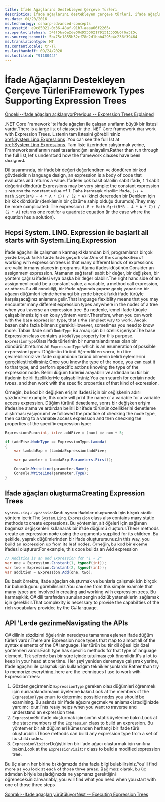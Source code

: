 ```yaml
---
title: İfade Ağaçlarını Destekleyen Çerçeve Türleri
description: İfade ağaçlarını destekleyen çerçeve türleri, ifade ağaçları oluşturma ve ifade ağacı API 'Leri ile çalışmaya yönelik teknikler hakkında bilgi edinin.
ms.date: 06/20/2016
ms.technology: csharp-advanced-concepts
ms.assetid: e9c85021-0d36-48af-91b7-aaaa66f22654
ms.openlocfilehash: 548f5ba6a2de00d9556621791515555b6f6a325c
ms.sourcegitcommit: 5b475c1855b32cf78d2d1bbb4295e4c236f39464
ms.translationtype: MT
ms.contentlocale: tr-TR
ms.lasthandoff: 09/24/2020
ms.locfileid: "91180445"
---
```

# <a name="framework-types-supporting-expression-trees"></a><span data-ttu-id="2f111-103">İfade Ağaçlarını Destekleyen Çerçeve Türleri</span><span class="sxs-lookup"><span data-stu-id="2f111-103">Framework Types Supporting Expression Trees</span></span>

[<span data-ttu-id="2f111-104">Önceki--Ifade ağaçları açıklanıyor</span><span class="sxs-lookup"><span data-stu-id="2f111-104">Previous -- Expression Trees Explained</span></span>](expression-trees-explained.md)

<span data-ttu-id="2f111-105">.NET Core Framework 'te Ifade ağaçları ile çalışan sınıfların büyük bir listesi vardır.</span><span class="sxs-lookup"><span data-stu-id="2f111-105">There is a large list of classes in the .NET Core framework that work with Expression Trees.</span></span>
<span data-ttu-id="2f111-106">Listenin tam listesini görebilirsiniz <xref:System.Linq.Expressions> .</span><span class="sxs-lookup"><span data-stu-id="2f111-106">You can see the full list at <xref:System.Linq.Expressions>.</span></span>
<span data-ttu-id="2f111-107">Tam liste üzerinden çalıştırmak yerine, Framework sınıflarının nasıl tasarlandığını anlayalim.</span><span class="sxs-lookup"><span data-stu-id="2f111-107">Rather than run through the full list, let's understand how the framework classes have been designed.</span></span>

<span data-ttu-id="2f111-108">Dil tasarımında, bir ifade bir değeri değerlendiren ve döndüren bir kod gövdesidir.</span><span class="sxs-lookup"><span data-stu-id="2f111-108">In language design, an expression is a body of code that evaluates and returns a value.</span></span> <span data-ttu-id="2f111-109">İfadeler çok basit olabilir: sabit ifade, `1` 1 sabit değerini döndürür.</span><span class="sxs-lookup"><span data-stu-id="2f111-109">Expressions may be very simple: the constant expression `1` returns the constant value of 1.</span></span> <span data-ttu-id="2f111-110">Daha karmaşık olabilir: ifade, `(-B + Math.Sqrt(B*B - 4 * A * C)) / (2 * A)` ikinci dereceden bir Denklem için bir kök döndürür (denklemin bir çözüme sahip olduğu durumda).</span><span class="sxs-lookup"><span data-stu-id="2f111-110">They may be more complicated: The expression `(-B + Math.Sqrt(B*B - 4 * A * C)) / (2 * A)` returns one root for a quadratic equation (in the case where the equation has a solution).</span></span>  

## <a name="it-all-starts-with-systemlinqexpression"></a><span data-ttu-id="2f111-111">Hepsi System. LINQ. Expression ile başlar</span><span class="sxs-lookup"><span data-stu-id="2f111-111">It all starts with System.Linq.Expression</span></span>

<span data-ttu-id="2f111-112">İfade ağaçları ile çalışmanın karmaşıklıklarından biri, programlarda birçok yerde birçok farklı türde ifade geçerli olur.</span><span class="sxs-lookup"><span data-stu-id="2f111-112">One of the complexities of working with expression trees is that many different kinds of expressions are valid in many places in programs.</span></span> <span data-ttu-id="2f111-113">Atama ifadesi düşünün.</span><span class="sxs-lookup"><span data-stu-id="2f111-113">Consider an assignment expression.</span></span> <span data-ttu-id="2f111-114">Atamanın sağ tarafı sabit bir değer, bir değişken, bir yöntem çağrısı ifadesi veya başka bir değer olabilir.</span><span class="sxs-lookup"><span data-stu-id="2f111-114">The right hand side of an assignment could be a constant value, a variable, a method call expression, or others.</span></span> <span data-ttu-id="2f111-115">Bu dil esnekliği, bir ifade ağacında çapraz geçiş yaparken bir ağacın düğümleri içinde herhangi bir yerde birçok farklı ifade türüyle karşılaşacağınız anlamına gelir.</span><span class="sxs-lookup"><span data-stu-id="2f111-115">That language flexibility means that you may encounter many different expression types anywhere in the nodes of a tree when you traverse an expression tree.</span></span> <span data-ttu-id="2f111-116">Bu nedenle, temel ifade türüyle çalışabilmeniz için en kolay yöntem vardır.</span><span class="sxs-lookup"><span data-stu-id="2f111-116">Therefore, when you can work with the base expression type, that's the simplest way to work.</span></span> <span data-ttu-id="2f111-117">Ancak bazen daha fazla bilmeniz gerekir.</span><span class="sxs-lookup"><span data-stu-id="2f111-117">However, sometimes you need to know more.</span></span>
<span data-ttu-id="2f111-118">Taban Ifade sınıfı `NodeType` Bu amaç için bir özellik içeriyor.</span><span class="sxs-lookup"><span data-stu-id="2f111-118">The base Expression class contains a `NodeType` property for this purpose.</span></span>
<span data-ttu-id="2f111-119">`ExpressionType`Olası ifade türlerinin bir numaralandırması olan bir döndürür.</span><span class="sxs-lookup"><span data-stu-id="2f111-119">It returns an `ExpressionType` which is an enumeration of possible expression types.</span></span>
<span data-ttu-id="2f111-120">Düğümün türünü öğrendikten sonra, bu türe çevirebilirsiniz ve ifade düğümünün türünü bilmenin belirli eylemlerini gerçekleştirebilirsiniz.</span><span class="sxs-lookup"><span data-stu-id="2f111-120">Once you know the type of the node, you can cast it to that type, and perform specific actions knowing the type of the expression node.</span></span> <span data-ttu-id="2f111-121">Belirli düğüm türlerini arayabilir ve ardından bu tür bir ifadenin belirli özellikleriyle çalışabilirsiniz.</span><span class="sxs-lookup"><span data-stu-id="2f111-121">You can search for certain node types, and then work with the specific properties of that kind of expression.</span></span>

<span data-ttu-id="2f111-122">Örneğin, bu kod bir değişken erişim ifadesi için bir değişkenin adını yazdırır.</span><span class="sxs-lookup"><span data-stu-id="2f111-122">For example, this code will print the name of a variable for a variable access expression.</span></span> <span data-ttu-id="2f111-123">Düğüm türünü denetleme, sonra bir değişken erişim ifadesine atama ve ardından belirli bir ifade türünün özelliklerini denetleme alıştırması yaşıyorum:</span><span class="sxs-lookup"><span data-stu-id="2f111-123">I've followed the practice of checking the node type, then casting to a variable access expression and then checking the properties of the specific expression type:</span></span>

```csharp
Expression<Func<int, int>> addFive = (num) => num + 5;

if (addFive.NodeType == ExpressionType.Lambda)
{
    var lambdaExp = (LambdaExpression)addFive;

    var parameter = lambdaExp.Parameters.First();

    Console.WriteLine(parameter.Name);
    Console.WriteLine(parameter.Type);
}
```

## <a name="creating-expression-trees"></a><span data-ttu-id="2f111-124">Ifade ağaçları oluşturma</span><span class="sxs-lookup"><span data-stu-id="2f111-124">Creating Expression Trees</span></span>

<span data-ttu-id="2f111-125">`System.Linq.Expression`Sınıfı ayrıca ifadeler oluşturmak için birçok statik yöntem içerir.</span><span class="sxs-lookup"><span data-stu-id="2f111-125">The `System.Linq.Expression` class also contains many static methods to create expressions.</span></span> <span data-ttu-id="2f111-126">Bu yöntemler, alt öğeleri için sağlanan bağımsız değişkenleri kullanarak bir ifade düğümü oluşturur.</span><span class="sxs-lookup"><span data-stu-id="2f111-126">These methods create an expression node using the arguments supplied for its children.</span></span> <span data-ttu-id="2f111-127">Bu şekilde, yaprak düğümlerinden bir ifade oluşturursunuz.</span><span class="sxs-lookup"><span data-stu-id="2f111-127">In this way, you build an expression up from its leaf nodes.</span></span> <span data-ttu-id="2f111-128">Örneğin, bu kod bir ekleme ifadesi oluşturur:</span><span class="sxs-lookup"><span data-stu-id="2f111-128">For example, this code builds an Add expression:</span></span>

```csharp
// Addition is an add expression for "1 + 2"
var one = Expression.Constant(1, typeof(int));
var two = Expression.Constant(2, typeof(int));
var addition = Expression.Add(one, two);
```

<span data-ttu-id="2f111-129">Bu basit örnekte, ifade ağaçları oluşturmak ve bunlarla çalışmak için birçok tür bulunduğunu görebilirsiniz.</span><span class="sxs-lookup"><span data-stu-id="2f111-129">You can see from this simple example that many types are involved in creating and working with expression trees.</span></span> <span data-ttu-id="2f111-130">Bu karmaşıklık, C# dili tarafından sunulan zengin sözlük yeteneklerini sağlamak için gereklidir.</span><span class="sxs-lookup"><span data-stu-id="2f111-130">That complexity is necessary to provide the capabilities of the rich vocabulary provided by the C# language.</span></span>

## <a name="navigating-the-apis"></a><span data-ttu-id="2f111-131">API 'Lerde gezinme</span><span class="sxs-lookup"><span data-stu-id="2f111-131">Navigating the APIs</span></span>

<span data-ttu-id="2f111-132">C# dilinin sözdizimi öğelerinin neredeyse tamamına eşlenen Ifade düğüm türleri vardır.</span><span class="sxs-lookup"><span data-stu-id="2f111-132">There are Expression node types that map to almost all of the syntax elements of the C# language.</span></span> <span data-ttu-id="2f111-133">Her türün bu tür dil öğesi için özel yöntemleri vardır.</span><span class="sxs-lookup"><span data-stu-id="2f111-133">Each type has specific methods for that type of language element.</span></span> <span data-ttu-id="2f111-134">Tek seferde baş bir süre içinde tutulması çok önemlidir.</span><span class="sxs-lookup"><span data-stu-id="2f111-134">It's a lot to keep in your head at one time.</span></span> <span data-ttu-id="2f111-135">Her şeyi yeniden denemeye çalışmak yerine, Ifade ağaçları ile çalışmak için kullandığım teknikler şunlardır:</span><span class="sxs-lookup"><span data-stu-id="2f111-135">Rather than try to memorize everything, here are the techniques I use to work with Expression trees:</span></span>

1. <span data-ttu-id="2f111-136">Gözden geçirmeniz `ExpressionType` gereken olası düğümleri öğrenmek için numaralandırmanın üyelerine bakın.</span><span class="sxs-lookup"><span data-stu-id="2f111-136">Look at the members of the `ExpressionType` enum to determine possible nodes you should be examining.</span></span> <span data-ttu-id="2f111-137">Bu aslında bir ifade ağacını geçmek ve anlamak istediğinizde yardımcı olur.</span><span class="sxs-lookup"><span data-stu-id="2f111-137">This really helps when you want to traverse and understand an expression tree.</span></span>
2. <span data-ttu-id="2f111-138">`Expression`Bir ifade oluşturmak için sınıfın statik üyelerine bakın.</span><span class="sxs-lookup"><span data-stu-id="2f111-138">Look at the static members of the `Expression` class to build an expression.</span></span> <span data-ttu-id="2f111-139">Bu yöntemler bir alt düğümleri kümesinden herhangi bir ifade türü oluşturabilir.</span><span class="sxs-lookup"><span data-stu-id="2f111-139">Those methods can build any expression type from a set of its child nodes.</span></span>
3. <span data-ttu-id="2f111-140">`ExpressionVisitor`Değiştirilen bir ifade ağacı oluşturmak için sınıfına bakın.</span><span class="sxs-lookup"><span data-stu-id="2f111-140">Look at the `ExpressionVisitor` class to build a modified expression tree.</span></span>

<span data-ttu-id="2f111-141">Bu üç alanın her birine baktığımızda daha fazla bilgi bulabilirsiniz.</span><span class="sxs-lookup"><span data-stu-id="2f111-141">You'll find more as you look at each of those three areas.</span></span> <span data-ttu-id="2f111-142">Bağımsız olarak, bu üç adımdan biriyle başladığınızda ne yapmanız gerektiğini öğreneceksiniz.</span><span class="sxs-lookup"><span data-stu-id="2f111-142">Invariably, you will find what you need when you start with one of those three steps.</span></span>

 [<span data-ttu-id="2f111-143">Sonraki--Ifade ağaçları yürütülüyor</span><span class="sxs-lookup"><span data-stu-id="2f111-143">Next -- Executing Expression Trees</span></span>](expression-trees-execution.md)
